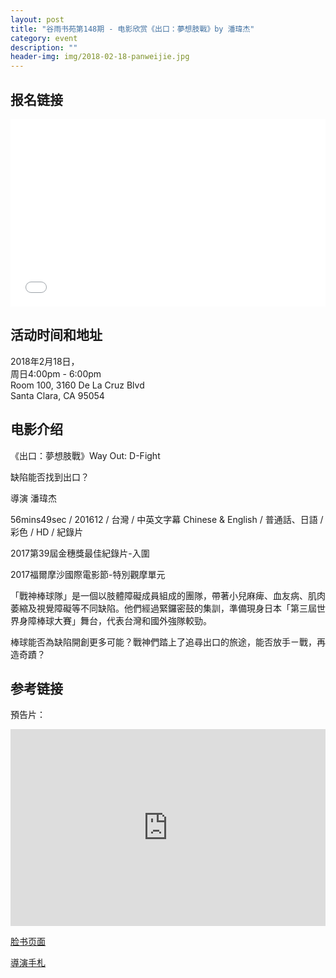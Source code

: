 ```yaml
---
layout: post
title: "谷雨书苑第148期 - 电影欣赏《出口：夢想肢戰》by 潘瑋杰"
category: event
description: ""
header-img: img/2018-02-18-panweijie.jpg
---
```


## 报名链接
<div style="width:100%; text-align:left;" ><iframe src="//eventbrite.com/tickets-external?eid=43016557682&ref=etckt" frameborder="0" height="300" width="100%" vspace="0" hspace="0" marginheight="5" marginwidth="5" scrolling="auto" allowtransparency="true"></iframe></div>

## 活动时间和地址  
2018年2月18日，  
周日4:00pm - 6:00pm  
Room 100, 3160 De La Cruz Blvd  
Santa Clara, CA 95054

## 电影介绍
《出口：夢想肢戰》Way Out: D-Fight

缺陷能否找到出口？

導演 潘瑋杰

56mins49sec / 201612 / 台灣 / 中英文字幕 Chinese & English / 普通話、日語 / 彩色 / HD / 紀錄片

2017第39屆金穗獎最佳紀錄片-入圍

2017福爾摩沙國際電影節-特別觀摩單元

「戰神棒球隊」是一個以肢體障礙成員組成的團隊，帶著小兒麻痺、血友病、肌肉萎縮及視覺障礙等不同缺陷。他們經過緊鑼密鼓的集訓，準備現身日本「第三屆世界身障棒球大賽」舞台，代表台灣和國外強隊較勁。

棒球能否為缺陷開創更多可能？戰神們踏上了追尋出口的旅途，能否放手ㄧ戰，再造奇蹟？


## 参考链接  

預告片：  
<iframe width="100%" height="315" src="https://www.youtube.com/embed/kHqc7TtbTGc" frameborder="0" allow="autoplay; encrypted-media" allowfullscreen></iframe>


[脸书页面](https://www.facebook.com/WayOutDFight/)

[導演手札](https://www.facebook.com/notes/%E5%87%BA%E5%8F%A3%E5%A4%A2%E6%83%B3%E8%82%A2%E6%88%B0/%E5%B0%8E%E6%BC%94%E6%89%8B%E6%9C%AD-2%E8%B5%B7%E6%BA%90/1387147721358562/)
